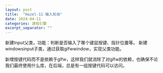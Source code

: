 ```yaml
---
layout: post
title:  "Hazel-11-输入轮询"
date: 2024-04-11
categories: 游戏引擎
excerpt_separator: ""
---
```




新建Input父类，功能：判断是否输入了哪个键鼠按键、指针位置等。
新建windowsinput子类，通过获取glfwwindow，实现父类功能。

新增按键代码而不是依赖于glfw，这样我们就消除了对glfw的依赖，也确保不论我们最终使用什么库，在后端，总是有一组按键代码可以访问。